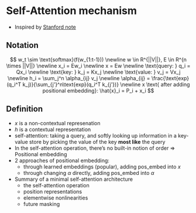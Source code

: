 # Self-Attention mechanism

- Inspired by [Stanford note](https://web.stanford.edu/class/cs224n/readings/cs224n-self-attention-transformers-2023_draft.pdf)

## Notation

$$
w_t \sim \text{softmax}(f(w_{1:t-1})) \newline
w \in R^{||V||}, E \in R^{n \times ||V||} \newline
x_i = Ew_i \newline
x = Ew \newline
\text{query: } q_i = Qx_i \newline
\text{key: } k_j = Kx_j \newline
\text{value: } v_j = Vx_j \newline
h_i = \sum_j^n \alpha_{ij} v_j \newline
\alpha_{ij} = \frac{\text{exp}(q_i^T k_j)}{\sum_{j'}^n\text{exp}(q_i^T k_{j'})} \newline
x \text{ after adding positional embedding}: \hat{x}_i = P_i + x_i
$$

## Definition

- $x$ is a non-contextual represenation
- $h$ is a contextual representation
- self-attention: taking a query, and softly looking up information in a key-value store by picking the value of the key **most like** the query
- In the self-attention operation, there’s no built-in notion of order => Positional embedding
- 2 approaches of positional embedding:
    - through learned embeddings (popular), adding pos_embed into $x$
    - through changing $\alpha$ directly, adding pos_embed into $\alpha$ 
- Summary of a minimal self-attention architecture
    - the self-attention operation
    - position representations
    - elementwise nonlinearities
    - future masking